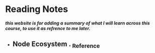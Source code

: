 # Reading Notes
 _**this website is for adding a summary of what I will learn across this course, to use it as refrence to me later.**_ 
- ## Node Ecosystem   .  [<sub>    Reference </sub>](https://www.sitepoint.com/an-introduction-to-node-js/)
     
